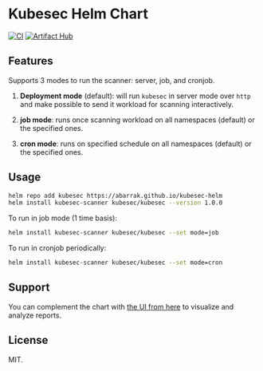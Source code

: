 # Kubesec Helm Chart

[![CI](https://github.com/abarrak/kubesec-helm/actions/workflows/lint.yaml/badge.svg)](https://github.com/abarrak/kubesec-helm/actions/workflows/lint.yaml/badge.svg)
[![Artifact Hub](https://img.shields.io/endpoint?url=https://artifacthub.io/badge/repository/kubesec)](https://artifacthub.io/packages/helm/kubesec/kubesec)

## Features

Supports 3 modes to run the scanner: server, job, and cronjob.

1. **Deployment mode** (default): will run `kubesec` in server mode over `http` and make possible to send it workload for scanning interactively.

2. **job mode**: runs once scanning workload on all namespaces (default) or the specified ones.

3. **cron mode**: runs on specified schedule on all namespaces (default) or the specified ones.

## Usage

```bash
helm repo add kubesec https://abarrak.github.io/kubesec-helm
helm install kubesec-scanner kubesec/kubesec --version 1.0.0
```

To run in job mode (1 time basis):

```bash
helm install kubesec-scanner kubesec/kubesec --set mode=job
```

To run in cronjob periodically:

```bash
helm install kubesec-scanner kubesec/kubesec --set mode=cron
```

## Support

You can complement the chart with [the UI from here](https://github.com/abarrak/kubesec-ui) to visualize and analyze reports.

## License

MIT.
